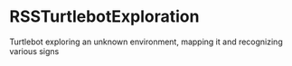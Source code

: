 # RSSTurtlebotExploration
Turtlebot exploring an unknown environment, mapping it and recognizing various signs
